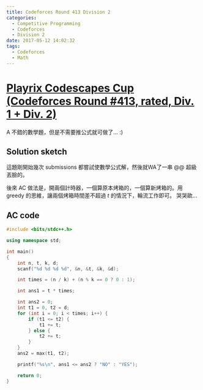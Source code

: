 ```yaml
---
title: Codeforces Round 413 Division 2
categories:
  - Competitive Programming
  - Codeforces
  - Division 2
date: 2017-05-12 14:02:32
tags:
  - Codeforces
  - Math
---
```


# [Playrix Codescapes Cup (Codeforces Round #413, rated, Div. 1 + Div. 2)](http://codeforces.com/contest/799/)

A 不錯的數學題，但是不需要推公式就可做了... :)

<!-- more -->

## Solution sketch

這題剛開始幾次 submissions 都嘗試使數學公式解，然後就WA了一串 @@ 超級丟臉的。

後來 AC 做法是，開兩個計時器，一個算原本烤箱的，一個算新烤箱的。用 greedy 的思維，讓兩個烤箱時間差不超過 $t$ 的情況下，輪流工作即可。 哭哭歐...

## AC code

```c++
#include <bits/stdc++.h>

using namespace std;

int main()
{
    int n, t, k, d;
    scanf("%d %d %d %d", &n, &t, &k, &d);

    int times = (n / k) + (n % k == 0 ? 0 : 1);

    int ans1 = t * times;

    int ans2 = 0;
    int t1 = 0, t2 = d;
    for (int i = 0; i < times; i++) {
        if (t1 <= t2) {
            t1 += t;
        } else {
            t2 += t;
        }
    }
    ans2 = max(t1, t2);

    printf("%s\n", ans1 <= ans2 ? "NO" : "YES");

    return 0;
}

```
